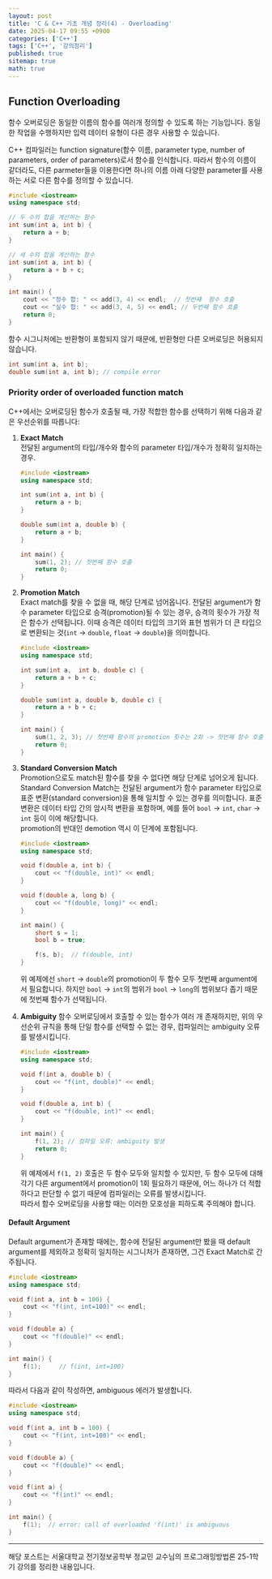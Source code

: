 ```yaml
---
layout: post
title: 'C & C++ 기초 개념 정리(4) - Overloading'
date: 2025-04-17 09:55 +0900
categories: ['C++']
tags: ['C++', '강의정리']
published: true
sitemap: true
math: true
---
```

## Function Overloading
함수 오버로딩은 동일한 이름의 함수를 여러개 정의할 수 있도록 하는 기능입니다. 동일한 작업을 수행하지만 입력 데이터 유형이 다른 경우 사용할 수 있습니다.  

C++ 컴파일러는 function signature(함수 이름, parameter type, number of parameters, order of parameters)로서 함수를 인식합니다. 따라서 함수의 이름이 같더라도, 다른 parmeter들을 이용한다면 하나의 이름 아래 다양한 parameter를 사용하는 서로 다른 함수를 정의할 수 있습니다.  

```cpp
#include <iostream>
using namespace std;

// 두 수의 합을 계산하는 함수
int sum(int a, int b) {
    return a + b;
}

// 세 수의 합을 계산하는 함수
int sum(int a, int b) {
    return a + b + c;
}

int main() {
    cout << "정수 합: " << add(3, 4) << endl;  // 첫번쨰  함수 호출
    cout << "실수 합: " << add(3, 4, 5) << endl; // 두번째 함수 호출
    return 0;
}
```

함수 시그니처에는 반환형이 포함되지 않기 때문에, 반환형만 다른 오버로딩은 허용되지 않습니다.   

```cpp
int sum(int a, int b);
double sum(int a, int b); // compile error
```
### Priority order of overloaded function match
C++에서는 오버로딩된 함수가 호출될 때, 가장 적합한 함수를 선택하기 위해 다음과 같은 우선순위를 따릅니다:

1. **Exact Match**  
    전달된 argument의 타입/개수와 함수의 parameter 타입/개수가 정확히 일치하는 경우.
    ```cpp
    #include <iostream>
    using namespace std;

    int sum(int a, int b) {
        return a + b;
    }

    double sum(int a, double b) {
        return a + b;
    }

    int main() {
        sum(1, 2); // 첫번째 함수 호출
        return 0;
    }
    ```  
2. **Promotion Match**  
    Exact match를 찾을 수 없을 때, 해당 단계로 넘어옵니다. 전달된 argument가 함수 parameter 타입으로 승격(promotion)될 수 있는 경우, 승격의 횟수가 가장 적은 함수가 선택됩니다. 이때 승격은 데이터 타입의 크기와 표현 범위가 더 큰 타입으로 변환되는 것(`int` → `double`, `float` → `double`)을 의미합니다. 

    ```cpp
    #include <iostream>
    using namespace std;

    int sum(int a,  int b, double c) {
        return a + b + c;
    }

    double sum(int a, double b, double c) {
        return a + b + c;
    }

    int main() {
        sum(1, 2, 3); // 첫번째 함수의 promotion 횟수는 2회 -> 첫번째 함수 호출
        return 0;
    }
    ```

3. **Standard Conversion Match**  
    Promotion으로도 match된 함수를 찾을 수 없다면 해당 단계로 넘어오게 됩니다.  
    Standard Conversion Match는 전달된 argument가 함수 parameter 타입으로 표준 변환(standard conversion)을 통해 일치할 수 있는 경우를 의미합니다. 표준 변환은 데이터 타입 간의 암시적 변환을 포함하며, 예를 들어 `bool` → `int`, `char` → `int` 등이 이에 해당합니다.  
    promotion의 반대인 demotion 역시 이 단계에 포함됩니다.

    ```cpp
    #include <iostream>
    using namespace std;

    void f(double a, int b) {
        cout << "f(double, int)" << endl;
    }

    void f(double a, long b) {
        cout << "f(double, long)" << endl;
    }

    int main() {
        short s = 1;
        bool b = true;

        f(s, b);  // f(double, int)
    }
    ```

    위 예제에선 `short` → `double`의 promotion이 두 함수 모두 첫번째 argument에서 필요합니다. 하지만 `bool` → `int`의 범위가 `bool` → `long`의 범위보다 좁기 때문에 첫번째 함수가 선택됩니다. 

4. **Ambiguity**
    함수 오버로딩에서 호출할 수 있는 함수가 여러 개 존재하지만, 위의 우선순위 규칙을 통해 단일 함수를 선택할 수 없는 경우, 컴파일러는 ambiguity 오류를 발생시킵니다.  

    ```cpp
    #include <iostream>
    using namespace std;

    void f(int a, double b) {
        cout << "f(int, double)" << endl;
    }

    void f(double a, int b) {
        cout << "f(double, int)" << endl;
    }

    int main() {
        f(1, 2); // 컴파일 오류: ambiguity 발생
        return 0;
    }
    ```

    위 예제에서 `f(1, 2)` 호출은 두 함수 모두와 일치할 수 있지만, 두 함수 모두에 대해 각기 다른 argument에서 promotion이 1회 필요하기 때문에, 어느 하나가 더 적합하다고 판단할 수 없기 때문에 컴파일러는 오류를 발생시킵니다.  
    따라서 함수 오버로딩을 사용할 때는 이러한 모호성을 피하도록 주의해야 합니다.

#### Default Argument
Default argument가 존재할 때에는, 함수에 전달된 argument만 봤을 때 default argument를 제외하고 정확히 일치하는 시그니처가 존재하면, 그건 Exact Match로 간주됩니다.

```cpp
#include <iostream>
using namespace std;

void f(int a, int b = 100) {
    cout << "f(int, int=100)" << endl;
}

void f(double a) {
    cout << "f(double)" << endl;
}

int main() {
    f(1);     // f(int, int=100)
}
```

따라서 다음과 같이 작성하면, ambiguous 에러가 발생합니다.

```cpp
#include <iostream>
using namespace std;

void f(int a, int b = 100) {
    cout << "f(int, int=100)" << endl;
}

void f(double a) {
    cout << "f(double)" << endl;
}

void f(int a) {
    cout << "f(int)" << endl;
}

int main() {
    f(1);  // error: call of overloaded 'f(int)' is ambiguous
}
```

---
해당 포스트는 서울대학교 전기정보공학부 정교민 교수님의 프로그래밍방법론 25-1학기 강의를 정리한 내용입니다.